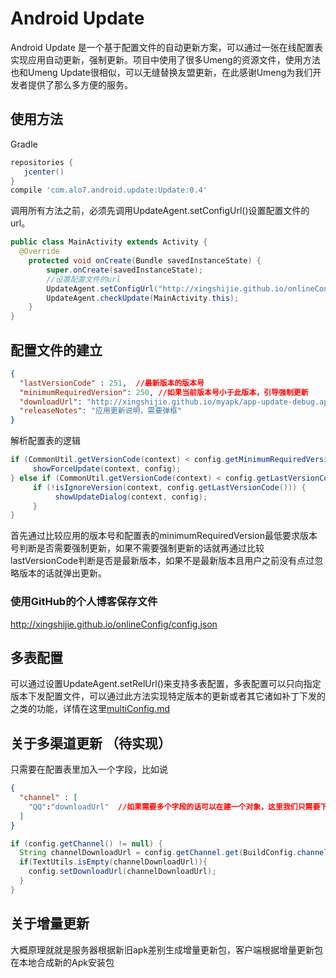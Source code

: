# Android Update

Android Update 是一个基于配置文件的自动更新方案，可以通过一张在线配置表实现应用自动更新，强制更新。项目中使用了很多Umeng的资源文件，使用方法也和Umeng Update很相似，可以无缝替换友盟更新，在此感谢Umeng为我们开发者提供了那么多方便的服务。

## 使用方法

Gradle

```groovy
repositories {
   jcenter()
}
compile 'com.alo7.android.update:Update:0.4'
```

调用所有方法之前，必须先调用UpdateAgent.setConfigUrl()设置配置文件的url。

```java
public class MainActivity extends Activity {
  @Override
    protected void onCreate(Bundle savedInstanceState) {
        super.onCreate(savedInstanceState);
      	//设置配置文件的url
      	UpdateAgent.setConfigUrl("http://xingshijie.github.io/onlineConfig/config.json");
		UpdateAgent.checkUpdate(MainActivity.this);
    }
}
```

## 配置文件的建立 

```json
{
  "lastVersionCode" : 251,  //最新版本的版本号
  "minimumRequiredVersion": 250, //如果当前版本号小于此版本，引导强制更新
  "downloadUrl": "http://xingshijie.github.io/myapk/app-update-debug.apk",
  "releaseNotes": "应用更新说明，需要弹框"
}
```

解析配置表的逻辑

```java
if (CommonUtil.getVersionCode(context) < config.getMinimumRequiredVersion()) {
     showForceUpdate(context, config);
} else if (CommonUtil.getVersionCode(context) < config.getLastVersionCode()) {
     if (!isIgnoreVersion(context, config.getLastVersionCode())) {
          showUpdateDialog(context, config);
     }
}
```

首先通过比较应用的版本号和配置表的minimumRequiredVersion最低要求版本号判断是否需要强制更新，如果不需要强制更新的话就再通过比较lastVersionCode判断是否是最新版本，如果不是最新版本且用户之前没有点过忽略版本的话就弹出更新。

### 使用GitHub的个人博客保存文件

http://xingshijie.github.io/onlineConfig/config.json

## 多表配置

可以通过设置UpdateAgent.setRelUrl()来支持多表配置，多表配置可以只向指定版本下发配置文件，可以通过此方法实现特定版本的更新或者其它诸如补丁下发的之类的功能，详情在这里[multiConfig.md](multiConfig.md)

## 关于多渠道更新 （待实现）

只需要在配置表里加入一个字段，比如说

```json
{
  "channel" : [
   	"QQ":"downloadUrl"	//如果需要多个字段的话可以在建一个对象，这里我们只需要下载地址不同就可以了
  ]
}
```

```java
if (config.getChannel() != null) {
  String channelDownloadUrl = config.getChannel.get(BuildConfig.channel);
  if(TextUtils.isEmpty(channelDownloadUrl)){
    config.setDownloadUrl(channelDownloadUrl);
  } 
}
```



## 关于增量更新

大概原理就就是服务器根据新旧apk差别生成增量更新包，客户端根据增量更新包在本地合成新的Apk安装包



